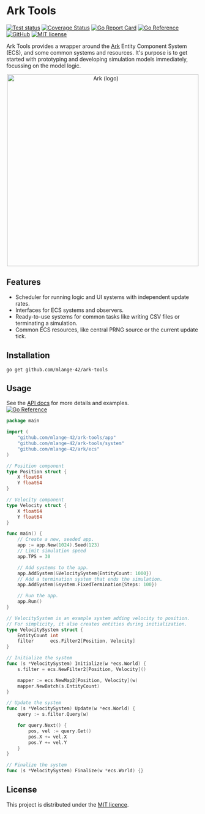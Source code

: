 # Ark Tools

[![Test status](https://img.shields.io/github/actions/workflow/status/mlange-42/ark-tools/tests.yml?branch=main&label=Tests&logo=github)](https://github.com/mlange-42/ark-tools/actions/workflows/tests.yml)
[![Coverage Status](https://coveralls.io/repos/github/mlange-42/ark-tools/badge.svg?branch=main)](https://coveralls.io/github/mlange-42/ark-tools?branch=main)
[![Go Report Card](https://goreportcard.com/badge/github.com/mlange-42/ark-tools)](https://goreportcard.com/report/github.com/mlange-42/ark-tools)
[![Go Reference](https://pkg.go.dev/badge/github.com/mlange-42/ark-tools.svg)](https://pkg.go.dev/github.com/mlange-42/ark-tools)
[![GitHub](https://img.shields.io/badge/github-repo-blue?logo=github)](https://github.com/mlange-42/ark-tools)
[![MIT license](https://img.shields.io/github/license/mlange-42/ark-tools)](https://github.com/mlange-42/ark-tools/blob/main/LICENSE)

Ark Tools provides a wrapper around the [Ark](https://github.com/mlange-42/ark) Entity Component System (ECS), and some common systems and resources.
It's purpose is to get started with prototyping and developing simulation models immediately, focussing on the model logic.

<div align="center">

<a href="https://github.com/mlange-42/ark">
<img src="https://github.com/user-attachments/assets/4bbe57c6-2e16-43be-ad5e-0cf26c220f21" alt="Ark (logo)" width="500px" />
</a>

</div>

## Features

* Scheduler for running logic and UI systems with independent update rates.
* Interfaces for ECS systems and observers.
* Ready-to-use systems for common tasks like writing CSV files or terminating a simulation.
* Common ECS resources, like central PRNG source or the current update tick.

## Installation

```
go get github.com/mlange-42/ark-tools
```

## Usage

See the [API docs](https://pkg.go.dev/github.com/mlange-42/ark-tools) for more details and examples.  
[![Go Reference](https://pkg.go.dev/badge/github.com/mlange-42/ark-tools.svg)](https://pkg.go.dev/github.com/mlange-42/ark-tools)

```go
package main

import (
	"github.com/mlange-42/ark-tools/app"
	"github.com/mlange-42/ark-tools/system"
	"github.com/mlange-42/ark/ecs"
)

// Position component
type Position struct {
	X float64
	Y float64
}

// Velocity component
type Velocity struct {
	X float64
	Y float64
}

func main() {
	// Create a new, seeded app.
	app := app.New(1024).Seed(123)
	// Limit simulation speed
	app.TPS = 30

	// Add systems to the app.
	app.AddSystem(&VelocitySystem{EntityCount: 1000})
	// Add a termination system that ends the simulation.
	app.AddSystem(&system.FixedTermination{Steps: 100})

	// Run the app.
	app.Run()
}

// VelocitySystem is an example system adding velocity to position.
// For simplicity, it also creates entities during initialization.
type VelocitySystem struct {
	EntityCount int
	filter      ecs.Filter2[Position, Velocity]
}

// Initialize the system
func (s *VelocitySystem) Initialize(w *ecs.World) {
	s.filter = ecs.NewFilter2[Position, Velocity]()

	mapper := ecs.NewMap2[Position, Velocity](w)
	mapper.NewBatch(s.EntityCount)
}

// Update the system
func (s *VelocitySystem) Update(w *ecs.World) {
	query := s.filter.Query(w)

	for query.Next() {
		pos, vel := query.Get()
		pos.X += vel.X
		pos.Y += vel.Y
	}
}

// Finalize the system
func (s *VelocitySystem) Finalize(w *ecs.World) {}
```

## License

This project is distributed under the [MIT licence](./LICENSE).

